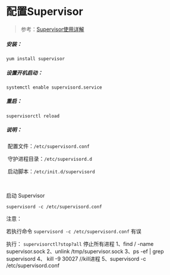 # 配置Supervisor

> 参考：[Supervisor使用详解](https://www.jianshu.com/p/0b9054b33db3)

##### 安装：

```shell
yum install supervisor
```

##### 设置开机启动：

```shell
systemctl enable supervisord.service
```

##### 重启：

```shell
supervisorctl reload
```



##### 说明：

​	配置文件：`/etc/supervisord.conf`

​	守护进程目录：`/etc/supervisord.d`

​	启动脚本：`/etc/init.d/supervisord`

​	

启动 Supervisor 

```shell
supervisord -c /etc/supervisord.conf
```

注意：

若执行命令 `supervisord -c /etc/supervisord.conf` 有误

执行：
`supervisorctl?stop?all` 停止所有进程
1、find / -name supervisor.sock
2、unlink /tmp/supervisor.sock 
3、ps -ef | grep supervisord
4、 kill -9 30027 //kill进程 
5、supervisord -c /etc/supervisord.conf